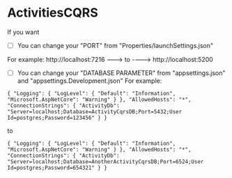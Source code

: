 # ActivitiesCQRS

If you want

- [ ] You can change your "PORT" from "Properties/launchSettings.json"

For example: 
http://localhost:7216 ---> to ----> http://localhost:5200

- [ ] You can change your "DATABASE PARAMETER" from "appsettings.json" and "appsettings.Development.json"
For example: 


`{
  "Logging": {
    "LogLevel": {
      "Default": "Information",
      "Microsoft.AspNetCore": "Warning"
    }
  },
  "AllowedHosts": "*",
  "ConnectionStrings": {
    "ActivityDb": "Server=localhost;Database=ActivityCqrsDB;Port=5432;User Id=postgres;Password=123456"
  }
}`

to

`{
  "Logging": {
    "LogLevel": {
      "Default": "Information",
      "Microsoft.AspNetCore": "Warning"
    }
  },
  "AllowedHosts": "*",
  "ConnectionStrings": {
    "ActivityDb": "Server=localhost;Database=AnotherActivityCqrsDB;Port=6524;User Id=postgres;Password=654321"
  }
}`
